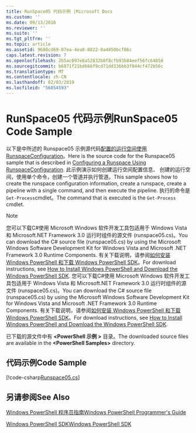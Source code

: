 ```yaml
---
title: RunSpace05 代码示例 |Microsoft Docs
ms.custom: ''
ms.date: 09/13/2016
ms.reviewer: ''
ms.suite: ''
ms.tgt_pltfrm: ''
ms.topic: article
ms.assetid: 9688cd69-07ea-4ea0-8822-0a4850bcf86c
caps.latest.revision: 7
ms.openlocfilehash: 2b5ac097e8a52832b0f8cfb93b84eef56fc64858
ms.sourcegitcommit: b6871f21bd666f9cd71dd336bb3f844cf472b56c
ms.translationtype: MT
ms.contentlocale: zh-CN
ms.lasthandoff: 02/03/2019
ms.locfileid: "56854593"
---
```

# <a name="runspace05-code-sample"></a><span data-ttu-id="523c7-102">RunSpace05 代码示例</span><span class="sxs-lookup"><span data-stu-id="523c7-102">RunSpace05 Code Sample</span></span>

<span data-ttu-id="523c7-103">以下是中所述的 Runspace05 示例源代码[配置的运行空间使用 RunspaceConfiguration](http://msdn.microsoft.com/en-us/42681d19-2d05-4975-befd-afb1990e79b2)。</span><span class="sxs-lookup"><span data-stu-id="523c7-103">Here is the source code for the Runspace05 sample that is described in [Configuring a Runspace Using RunspaceConfiguration](http://msdn.microsoft.com/en-us/42681d19-2d05-4975-befd-afb1990e79b2).</span></span> <span data-ttu-id="523c7-104">此示例演示如何创建运行空间配置信息、 创建的运行空间，使用单个命令，创建一个管道并执行管道。</span><span class="sxs-lookup"><span data-stu-id="523c7-104">This sample shows how to create the runspace configuration information, create a runspace, create a pipeline with a single command, and then execute the pipeline.</span></span> <span data-ttu-id="523c7-105">执行的命令是`Get-Process`cmdlet。</span><span class="sxs-lookup"><span data-stu-id="523c7-105">The command that is executed is the `Get-Process` cmdlet.</span></span>

> [!NOTE]
> <span data-ttu-id="523c7-106">您可以下载C#使用 Microsoft Windows 软件开发工具包适用于 Windows Vista 和 Microsoft.NET Framework 3.0 运行时组件的源文件 (runspace05.cs)。</span><span class="sxs-lookup"><span data-stu-id="523c7-106">You can download the C# source file (runspace05.cs) by using the Microsoft Windows Software Development Kit for Windows Vista and Microsoft .NET Framework 3.0 Runtime Components.</span></span> <span data-ttu-id="523c7-107">有关下载说明，请参阅[如何安装 Windows PowerShell 和下载 Windows PowerShell SDK](/powershell/developer/installing-the-windows-powershell-sdk)。</span><span class="sxs-lookup"><span data-stu-id="523c7-107">For download instructions, see [How to Install Windows PowerShell and Download the Windows PowerShell SDK](/powershell/developer/installing-the-windows-powershell-sdk).</span></span>
> <span data-ttu-id="523c7-108">您可以下载C#使用 Microsoft Windows 软件开发工具包适用于 Windows Vista 和 Microsoft.NET Framework 3.0 运行时组件的源文件 (runspace05.cs)。</span><span class="sxs-lookup"><span data-stu-id="523c7-108">You can download the C# source file (runspace05.cs) by using the Microsoft Windows Software Development Kit for Windows Vista and Microsoft .NET Framework 3.0 Runtime Components.</span></span> <span data-ttu-id="523c7-109">有关下载说明，请参阅[如何安装 Windows PowerShell 和下载 Windows PowerShell SDK](/powershell/developer/installing-the-windows-powershell-sdk)。</span><span class="sxs-lookup"><span data-stu-id="523c7-109">For download instructions, see [How to Install Windows PowerShell and Download the Windows PowerShell SDK](/powershell/developer/installing-the-windows-powershell-sdk).</span></span>
>
> <span data-ttu-id="523c7-110">已下载的源文件中有 **\<PowerShell 示例 >** 目录。</span><span class="sxs-lookup"><span data-stu-id="523c7-110">The downloaded source files are available in the **\<PowerShell Samples>** directory.</span></span>

## <a name="code-sample"></a><span data-ttu-id="523c7-111">代码示例</span><span class="sxs-lookup"><span data-stu-id="523c7-111">Code Sample</span></span>

[!code-csharp[Runspace05.cs](../../powershell-sdk-samples/SDK-2.0/csharp/Runspace05/Runspace05.cs#L11-L86 "Runspace05.cs")]

## <a name="see-also"></a><span data-ttu-id="523c7-112">另请参阅</span><span class="sxs-lookup"><span data-stu-id="523c7-112">See Also</span></span>

[<span data-ttu-id="523c7-113">Windows PowerShell 程序员指南</span><span class="sxs-lookup"><span data-stu-id="523c7-113">Windows PowerShell Programmer's Guide</span></span>](./windows-powershell-programmer-s-guide.md)

[<span data-ttu-id="523c7-114">Windows PowerShell SDK</span><span class="sxs-lookup"><span data-stu-id="523c7-114">Windows PowerShell SDK</span></span>](../windows-powershell-reference.md)